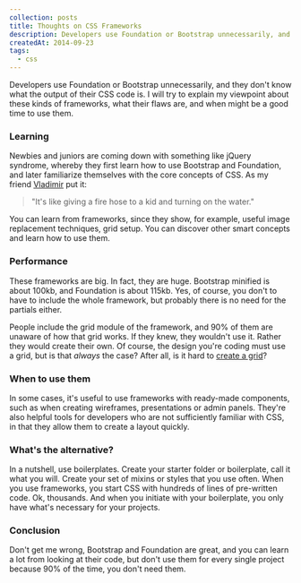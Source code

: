 ```yaml
---
collection: posts
title: Thoughts on CSS Frameworks
description: Developers use Foundation or Bootstrap unnecessarily, and they don't know what the output of their CSS code is. I will try to explain my viewpoint about these kinds of frameworks, what their flaws are, and when might be a good time to use them...
createdAt: 2014-09-23
tags:
  - css
---
```


Developers use Foundation or Bootstrap unnecessarily, and they don't know what the output of their CSS code is. I will try to explain my viewpoint about these kinds of frameworks, what their flaws are, and when might be a good time to use them.

### Learning

Newbies and juniors are coming down with something like jQuery syndrome, whereby they first learn how to use Bootstrap and Foundation, and later familiarize themselves with the core concepts of CSS. As my friend [Vladimir](https://github.com/vladimirsiljkovic) put it:

> "It's like giving a fire hose to a kid and turning on the water."

You can learn from frameworks, since they show, for example, useful image replacement techniques, grid setup. You can discover other smart concepts and learn how to use them.

### Performance

These frameworks are big. In fact, they are huge. Bootstrap minified is about 100kb, and Foundation is about 115kb. Yes, of course, you don't to have to include the whole framework, but probably there is no need for the partials either.

People include the grid module of the framework, and 90% of them are unaware of how that grid works. If they knew, they wouldn't use it. Rather they would create their own. Of course, the design you're coding must use a grid, but is that _always_ the case? After all, is it hard to [create a grid](http://css-tricks.com/dont-overthink-it-grids)?

### When to use them

In some cases, it's useful to use frameworks with ready-made components, such as when creating wireframes, presentations or admin panels. They're also helpful tools for developers who are not sufficiently familiar with CSS, in that they allow them to create a layout quickly.

### What's the alternative?

In a nutshell, use boilerplates. Create your starter folder or boilerplate, call it what you will. Create your set of mixins or styles that you use often. When you use frameworks, you start CSS with hundreds of lines of pre-written code. Ok, thousands. And when you initiate with your boilerplate, you only have what's necessary for your projects.

### Conclusion

Don't get me wrong, Bootstrap and Foundation are great, and you can learn a lot from looking at their code, but don't use them for every single project because 90% of the time, you don't need them.
